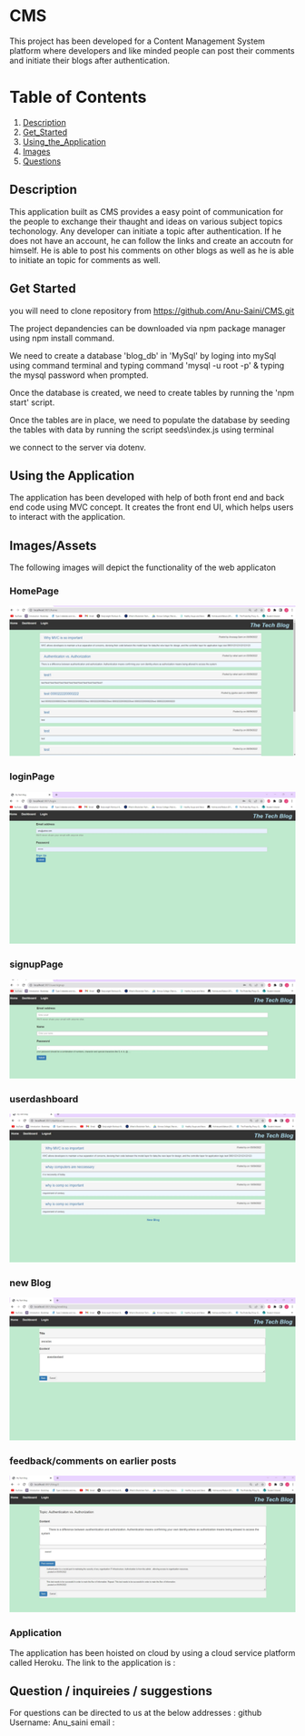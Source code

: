 # CMS
This project has been developed for a Content Management System platform where developers and like minded people can post their comments and initiate their blogs after authentication.

# Table of Contents
1. [Description](#Description)
2. [Get_Started](#Get_Started)
3. [Using_the_Application](#Using_the_Application)
4. [Images](#Images)
5. [Questions](#Questions)

## Description 
This application built as CMS provides a easy point of communication for the people to exchange their thaught and ideas on various subject topics techonology. Any developer can initiate a topic after authentication. If he does not have an account, he can follow the links and create an accoutn for himself. He is able to post his comments on other blogs as well as he is able to initiate an topic for comments as well.

## Get Started
you will need to clone repository from https://github.com/Anu-Saini/CMS.git

The project depandencies can be downloaded via npm package manager using npm install command.

We need to create a database 'blog_db' in 'MySql' by loging into mySql using command terminal and typing command 'mysql -u root -p' & typing the mysql password when prompted.

Once the database is created, we need to create tables by running the 'npm start' script.

Once the tables are in place, we need to populate the database by seeding the tables with data by running the script seeds\index.js using terminal

we connect to the server via dotenv.

## Using the Application
The application has been developed with help of both front end and back end code using MVC concept. It creates the front end UI, which helps users to interact with the application.


## Images/Assets
The following images will depict the functionality of the web applicaton

### HomePage
![The homepage displays link to  page, login page, booking page](./public/images/mainpage.jpg)

###  loginPage
![The page displays placeholder for the users to put in their username and password to that they can be validated and have access to dashboard](./public/images/loginpage.jpg)

###  signupPage
![The page offers users to input their credentials and sign up to have a account created, which can be accessed by their login/password.The page is accessiable through a link on login page](./public/images/signuppage.jpg)

###  userdashboard
![The page displays all the blogs posted by user himself as well as option to initiate a bew post](./public/images/userdashboard.jpg)

###  new Blog
![The page offers users who are logged in to create a new post](./public/images/newblogByUser.jpg)

###  feedback/comments on earlier posts
![The aplication offers other users to write their comments/opinions on a particular post](./public/images/comments.jpg)

### Application  
The application has been hoisted on cloud by using a  cloud service platform called Heroku. The link to the application is : 

## Question / inquireies / suggestions 
For questions can be directed to us at the below addresses :
github Username: Anu_saini
email :  
